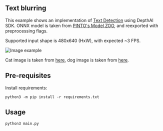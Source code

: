 ## Text blurring

This example shows an implementation of [Text Detection](https://github.com/MhLiao/DB) using DepthAI SDK.
ONNX model is taken
from [PINTO's Model ZOO](https://github.com/PINTO0309/PINTO_model_zoo/tree/main/145_text_detection_db), and reexported
with preprocessing flags.

Supported input shape is 480x640 (HxW), with expected ~3 FPS.

![Image example](imgs/example.gif)

Cat image is taken from [here](https://www.pexels.com/photo/grey-kitten-on-floor-774731/), dog image is taken
from [here](https://www.pexels.com/photo/brown-and-white-american-pit-bull-terrier-with-brown-costume-825949/).

## Pre-requisites

Install requirements:

```
python3 -m pip install -r requirements.txt
```

## Usage

```
python3 main.py
```